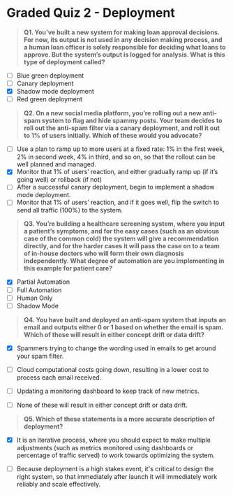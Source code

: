 # Graded Quiz 2 - Deployment

> **Q1. You’ve built a new system for making loan approval decisions. For now, its output is not used in any decision making process, and a human loan officer is solely responsible for deciding what loans to approve. But the system’s output is logged for analysis. What is this type of deployment called?**

- [ ] Blue green deployment
- [ ] Canary deployment 
- [x] Shadow mode deployment
- [ ] Red green deployment

> **Q2. On a new social media platform, you’re rolling out a new anti-spam system to flag and hide spammy posts. Your team decides to roll out the anti-spam filter via a canary deployment, and roll it out to 1% of users initially. Which of these would you advocate?**

- [ ] Use a plan to ramp up to more users at a fixed rate: 1% in the first week, 2% in second week, 4% in third, and so on, so that the rollout can be well planned and managed.
- [x] Monitor that 1% of users’ reaction, and either gradually ramp up (if it’s going well) or rollback (if not) 
- [ ] After a successful canary deployment, begin to implement a shadow mode deployment.
- [ ] Monitor that 1% of users’ reaction, and if it goes well, flip the switch to send all traffic (100%) to the system.
  
> **Q3. You’re building a healthcare screening system, where you input a patient’s symptoms, and for the easy cases (such as an obvious case of the common cold) the system will give a recommendation directly, and for the harder cases it will pass the case on to a team of in-house doctors who will form their own diagnosis independently. What degree of automation are you implementing in this example for patient care?**

- [x] Partial Automation
- [ ] Full Automation
- [ ] Human Only 
- [ ] Shadow Mode

> **Q4. You have built and deployed an anti-spam system that inputs an email and outputs either 0 or 1 based on whether the email is spam. Which of these will result in either concept drift or data drift?**

- [x] Spammers trying to change the wording used in emails to get around your spam filter.
- [ ] Cloud computational costs going down, resulting in a lower cost to process each email received.
- [ ] Updating a monitoring dashboard to keep track of new metrics.

- [ ] None of these will result in either concept drift or data drift.

> **Q5. Which of these statements is a more accurate description of deployment?**

- [x] It is an iterative process, where you should expect to make multiple adjustments (such as metrics monitored using dashboards or percentage of traffic served) to work towards optimizing the system.
- [ ] Because deployment is a high stakes event, it's critical to design the right system, so that immediately after launch it will immediately work reliably and scale effectively.








